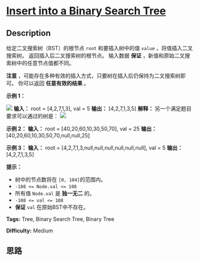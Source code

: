 # [Insert into a Binary Search Tree][title]

## Description

给定二叉搜索树（BST）的根节点 `root` 和要插入树中的值 `value` ，将值插入二叉搜索树。 返回插入后二叉搜索树的根节点。 输入数据
**保证** ，新值和原始二叉搜索树中的任意节点值都不同。

**注意** ，可能存在多种有效的插入方式，只要树在插入后仍保持为二叉搜索树即可。 你可以返回 **任意有效的结果** 。



**示例 1：**

![](https://assets.leetcode.com/uploads/2020/10/05/insertbst.jpg)
            **输入：** root = [4,2,7,1,3], val = 5    **输出：** [4,2,7,1,3,5]    **解释：** 另一个满足题目要求可以通过的树是：    ![](https://assets.leetcode.com/uploads/2020/10/05/bst.jpg)    

**示例 2：**
            **输入：** root = [40,20,60,10,30,50,70], val = 25    **输出：** [40,20,60,10,30,50,70,null,null,25]    

**示例 3：**
            **输入：** root = [4,2,7,1,3,null,null,null,null,null,null], val = 5    **输出：** [4,2,7,1,3,5]    



**提示：**

  * 树中的节点数将在 `[0, 104]`的范围内。
  * `-108 <= Node.val <= 108`
  * 所有值 `Node.val` 是  **独一无二**  的。
  * `-108 <= val <= 108`
  * **保证**  `val` 在原始BST中不存在。


**Tags:** Tree, Binary Search Tree, Binary Tree

**Difficulty:** Medium

## 思路

[title]: https://leetcode-cn.com/problems/insert-into-a-binary-search-tree
